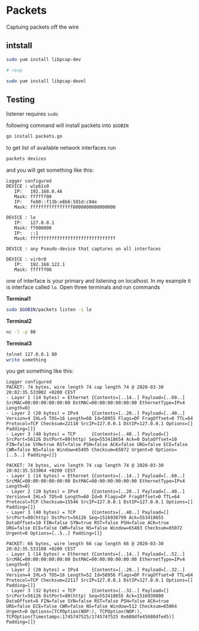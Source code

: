 #  Packets
Captuing packets off the wire 


## intstall

```bash
sudo yum install libpcap-dev

# resp

sudo yum install libpcap-devel
```

## Testing

listener requires `sudo`

following command will install packets into `$GOBIN`
```bash
go install packets.go
```

to get list of available network interfaces run 
```bash
packets devices
```
and you will get something like this:

```text
Logger configured
DEVICE : wlp61s0 
   IP:   192.168.0.46
   Mask: ffffff00
   IP:   fe80::f13b:e8b6:591d:c94e
   Mask: ffffffffffffffff0000000000000000

DEVICE : lo 
   IP:   127.0.0.1
   Mask: ff000000
   IP:   ::1
   Mask: ffffffffffffffffffffffffffffffff

DEVICE : any Pseudo-device that captures on all interfaces

DEVICE : virbr0 
   IP:   192.168.122.1
   Mask: ffffff00

```

one of interface is your primary and listening on localhost. In my example it is interface called `lo`. Open three terminals and run commands

**Terminal1**
```bash
sudo $GOBIN/packets listen -i lo
```

**Terminal2**
```bash
nc -l -p 80
```

**Terminal3**
```bash
telnet 127.0.0.1 80
write something
```


you get something like this:
```text
Logger configured
PACKET: 74 bytes, wire length 74 cap length 74 @ 2020-03-30 20:02:35.533002 +0200 CEST
- Layer 1 (14 bytes) = Ethernet {Contents=[..14..] Payload=[..60..] SrcMAC=00:00:00:00:00:00 DstMAC=00:00:00:00:00:00 EthernetType=IPv4 Length=0}
- Layer 2 (20 bytes) = IPv4     {Contents=[..20..] Payload=[..40..] Version=4 IHL=5 TOS=16 Length=60 Id=58955 Flags=DF FragOffset=0 TTL=64 Protocol=TCP Checksum=22110 SrcIP=127.0.0.1 DstIP=127.0.0.1 Options=[] Padding=[]}
- Layer 3 (40 bytes) = TCP      {Contents=[..40..] Payload=[] SrcPort=56126 DstPort=80(http) Seq=553418654 Ack=0 DataOffset=10 FIN=false SYN=true RST=false PSH=false ACK=false URG=false ECE=false CWR=false NS=false Window=65495 Checksum=65072 Urgent=0 Options=[..5..] Padding=[]}

PACKET: 74 bytes, wire length 74 cap length 74 @ 2020-03-30 20:02:35.533064 +0200 CEST
- Layer 1 (14 bytes) = Ethernet {Contents=[..14..] Payload=[..60..] SrcMAC=00:00:00:00:00:00 DstMAC=00:00:00:00:00:00 EthernetType=IPv4 Length=0}
- Layer 2 (20 bytes) = IPv4     {Contents=[..20..] Payload=[..40..] Version=4 IHL=5 TOS=0 Length=60 Id=0 Flags=DF FragOffset=0 TTL=64 Protocol=TCP Checksum=15546 SrcIP=127.0.0.1 DstIP=127.0.0.1 Options=[] Padding=[]}
- Layer 3 (40 bytes) = TCP      {Contents=[..40..] Payload=[] SrcPort=80(http) DstPort=56126 Seq=1516930799 Ack=553418655 DataOffset=10 FIN=false SYN=true RST=false PSH=false ACK=true URG=false ECE=false CWR=false NS=false Window=65483 Checksum=65072 Urgent=0 Options=[..5..] Padding=[]}

PACKET: 66 bytes, wire length 66 cap length 66 @ 2020-03-30 20:02:35.533108 +0200 CEST
- Layer 1 (14 bytes) = Ethernet {Contents=[..14..] Payload=[..52..] SrcMAC=00:00:00:00:00:00 DstMAC=00:00:00:00:00:00 EthernetType=IPv4 Length=0}
- Layer 2 (20 bytes) = IPv4     {Contents=[..20..] Payload=[..32..] Version=4 IHL=5 TOS=16 Length=52 Id=58956 Flags=DF FragOffset=0 TTL=64 Protocol=TCP Checksum=22117 SrcIP=127.0.0.1 DstIP=127.0.0.1 Options=[] Padding=[]}
- Layer 3 (32 bytes) = TCP      {Contents=[..32..] Payload=[] SrcPort=56126 DstPort=80(http) Seq=553418655 Ack=1516930800 DataOffset=8 FIN=false SYN=false RST=false PSH=false ACK=true URG=false ECE=false CWR=false NS=false Window=512 Checksum=65064 Urgent=0 Options=[TCPOption(NOP:), TCPOption(NOP:), TCPOption(Timestamps:1745747525/1745747525 0x680dfe45680dfe45)] Padding=[]}

```